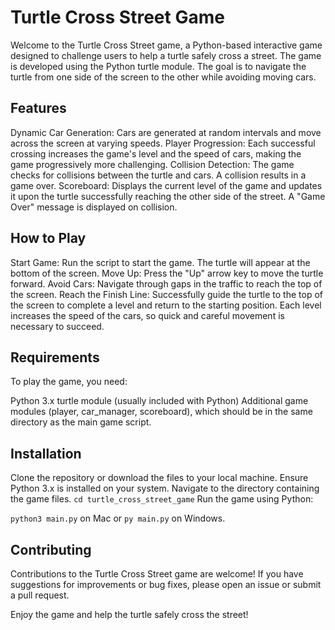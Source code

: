 # Turtle Cross Street Game

Welcome to the Turtle Cross Street game, a Python-based interactive game designed to challenge users to help a turtle safely cross a street. The game is developed using the Python turtle module. The goal is to navigate the turtle from one side of the screen to the other while avoiding moving cars.

## Features

Dynamic Car Generation: Cars are generated at random intervals and move across the screen at varying speeds.
Player Progression: Each successful crossing increases the game's level and the speed of cars, making the game progressively more challenging.
Collision Detection: The game checks for collisions between the turtle and cars. A collision results in a game over.
Scoreboard: Displays the current level of the game and updates it upon the turtle successfully reaching the other side of the street. A "Game Over" message is displayed on collision.

## How to Play

Start Game: Run the script to start the game. The turtle will appear at the bottom of the screen.
Move Up: Press the "Up" arrow key to move the turtle forward.
Avoid Cars: Navigate through gaps in the traffic to reach the top of the screen.
Reach the Finish Line: Successfully guide the turtle to the top of the screen to complete a level and return to the starting position.
Each level increases the speed of the cars, so quick and careful movement is necessary to succeed.

## Requirements

To play the game, you need:

Python 3.x
turtle module (usually included with Python)
Additional game modules (player, car_manager, scoreboard), which should be in the same directory as the main game script.

## Installation

Clone the repository or download the files to your local machine.
Ensure Python 3.x is installed on your system.
Navigate to the directory containing the game files.
`cd turtle_cross_street_game`
Run the game using Python:

`python3 main.py` on Mac or `py main.py` on Windows.

## Contributing

Contributions to the Turtle Cross Street game are welcome! If you have suggestions for improvements or bug fixes, please open an issue or submit a pull request.


Enjoy the game and help the turtle safely cross the street!
